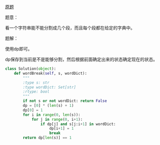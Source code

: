 [原题](https://leetcode.com/problems/word-break/)


题意：

看一个字符串能不能分割成几个段，而且每个段都在给定的字典中。


题解：

使用dp即可。

dp保存到当前是不是能够分割，然后根据前面确定出来的状态确定现在的状态。


```Python
class Solution(object):
    def wordBreak(self, s, wordDict):
        """
        :type s: str
        :type wordDict: Set[str]
        :rtype: bool
        """
        if not s or not wordDict: return False
        dp = [0] * (len(s) + 1)
        dp[0] = 1
        for i in range(0, len(s)):
            for j in range(0, i+1):
                if dp[j] and s[j:i+1] in wordDict:
                    dp[i+1] = 1
                    break
        return dp[len(s)] == 1
        
        
                
```